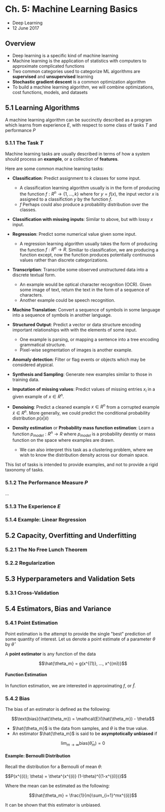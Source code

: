 # Ch. 5: Machine Learning Basics

- Deep Learning
- 12 June 2017

## Overview

- Deep learning is a specific kind of machine learning
- Machine learning is the application of statistics with computers to approximate complicated functions
- Two common categories used to categorize ML algorithms are **supervised** and **unsupervised** learning
- **Stochastic gradient descent** is a common optimization algorithm
- To build a machine learning algorithm, we will combine optimizations, cost functions, models, and datasets

## 5.1 Learning Algorithms

A machine learning algorithm can be succinctly described as a program which 
learns from experience $E$, with respect to some class of tasks $T$ and
performance $P$

### 5.1.1 The Task $T$

Machine learning tasks are usually described in terms of how a system should
process an **example**, or a collection of **features**. 

Here are some common machine learning tasks:

- **Classification**: Predict assignment to $k$ classes for some input.
  - A classification learning algorithm usually is in the form of producing the
    function $f:R^n \to \{1, ..., k\}$ where for $y=f(x)$, the input vector $x$
    is assigned to a classifiction $y$ by the function $f$. 
  - $f$ Perhaps could also produce a probability distribution over the classes.

- **Classification with missing inputs**: Similar to above, but with lossy $x$
  input.
- **Regression**: Predict some numerical value given some input. 
  - A regression learning algorithm usually takes the form of producing the
    function $f:R^n \to R$. Similiar to classification, we are producing a
    function except, now the function produces potentially continuous values
    rather than discrete categorizations.
- **Transcription**: Transcribe some observed unstructured data into a discrete
  textual form. 
  - An example would be optical character recognition (OCR). Given some image 
    of text, return the text in the form of a sequence of characters. 
  - Another example could be speech recognition.
- **Machine Translation**: Convert a sequence of symbols in some language into a
  sequence of symbols in another language. 
- **Structured Output**: Predict a vector or data structure encoding important
  relationships with with the elements of some input. 
  - One example is parsing, or mapping a sentence into a tree encoding
    grammatical structure.
  - Pixel-wise segmentation of images is another example.
- **Anomaly detection**: Filter or flag events or objects which may be
  considered atypical. 
- **Synthesis and Sampling**: Generate new examples similar to those in training
  data. 
- **Imputation of missing values**: Predict values of missing entries $x_i$ in a
  given example of $x \in R^n$.
- **Denoising**: Predict a cleaned example $x \in R^n$ from a corrupted example
  $\tilde{x} \in R^n$. More generally, we could predict the conditional
  probability distribution $p(x|\tilde{x})$
- **Density estimation** or **Probability mass function estimation**: Learn a
  function $p_{model}: R^n \to R$ where $p_{model}$ is a probability desntiy or
  mass function on the space where examples are drawn. 
  - We can also interpret this task as a clustering problem, where we wish to
    know the distribution density across our domain space. 

This list of tasks is intended to provide examples, and not to provide a rigid
taxonomy of tasks.

### 5.1.2 The Performance Measure $P$

...

### 5.1.3 The Experience $E$

### 5.1.4 Example: Linear Regression


## 5.2 Capacity, Overfitting and Underfitting

### 5.2.1 The No Free Lunch Theorem

### 5.2.2 Regularization


## 5.3 Hyperparameters and Validation Sets

### 5.3.1 Cross-Validation


## 5.4 Estimators, Bias and Variance

### 5.4.1 Point Estimation

Point estimation is the attempt to provide the single "best" prediction of some
quantity of interest. Let us denote a point estimate of a parameter $\theta$ by
$\hat{\theta}$

A **point estimator** is any function of the data 

$$\hat{\theta_m} = g(x^{(1)}, ..., x^{(m))}$$

#### Function Estimation

In function estimation, we are interested in approximating $f$, or $\hat{f}$. 

### 5.4.2 Bias

The bias of an estimator is defined as the following:

$$\text{bias}(\hat{\theta_m}) = \mathcal{E}(\hat{\theta_m}) - \theta$$

- $\hat{\theta_m}$ is the data from samples, and $\theta$ is the true value. 
- An estimator $\hat{\theta_m}$ is said to be **asymptotically unbiased** if 

$$\lim_{m \to \infty} \text{bias}(\hat{\theta}_m) = 0$$

#### Example: Bernoulli Distribution

Recall the distribution for a Bernoulli of mean $\theta$:

$$P(x^{(i)}; \theta) = \theta^{x^{(i)} (1-\theta)^{(1-x^{(i)})}$$

Where the mean can be estimated as the following:

$$\hat{\theta_m} = \frac{1}{m}\sum_{i=1}^mx^{(i)}$$

It can be shown that this estimator is unbiased.





